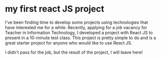 # my first react JS project
I've been finding time to develop some projects using technologies that have interested me for a while. Recently, applying for a job vacancy for Teacher in Information Technology, I developed a project with React JS to present in a 10-minute test class. This project is pretty simple to do and is a great starter project for anyone who would like to use React JS. 

I didn't pass for the job, but the result of the project, I will leave here!